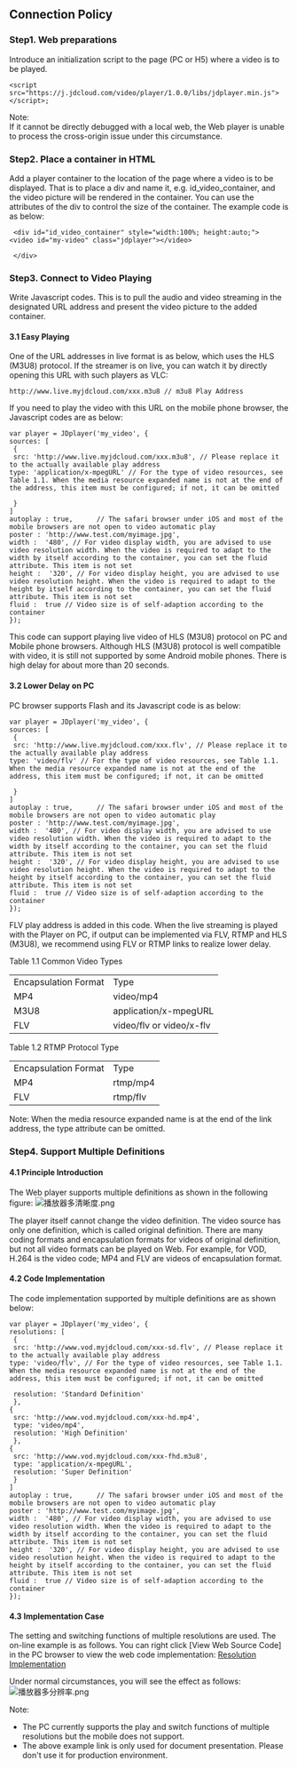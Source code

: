 ## Connection Policy
### Step1. Web preparations  
Introduce an initialization script to the page (PC or H5) where a video is to be played.
```
<script src="https://j.jdcloud.com/video/player/1.0.0/libs/jdplayer.min.js"></script>;
```
Note:  
If it cannot be directly debugged with a local web, the Web player is unable to process the cross-origin issue under this circumstance.

### Step2. Place a container in HTML
Add a player container to the location of the page where a video is to be displayed. That is to place a div and name it, e.g. id_video_container, and the video picture will be rendered in the container. You can use the attributes of the div to control the size of the container. The example code is as below:
```
 <div id="id_video_container" style="width:100%; height:auto;">
<video id="my-video" class="jdplayer"></video>

 </div> 
 ```
### Step3. Connect to Video Playing
Write Javascript codes. This is to pull the audio and video streaming in the designated URL address and present the video picture to the added container.
#### 3.1 Easy Playing
One of the URL addresses in live format is as below, which uses the HLS (M3U8) protocol. If the streamer is on live, you can watch it by directly opening this URL with such players as VLC:
```
http://www.live.myjdcloud.com/xxx.m3u8 // m3u8 Play Address
```

If you need to play the video with this URL on the mobile phone browser, the Javascript codes are as below:
```
var player = JDplayer('my_video', {
sources: [
 {
 src: 'http://www.live.myjdcloud.com/xxx.m3u8', // Please replace it to the actually available play address
type: 'application/x-mpegURL' // For the type of video resources, see Table 1.1. When the media resource expanded name is not at the end of the address, this item must be configured; if not, it can be omitted

 }
]
autoplay : true,      // The safari browser under iOS and most of the mobile browsers are not open to video automatic play
poster : 'http://www.test.com/myimage.jpg',
width :  '480', // For video display width, you are advised to use video resolution width. When the video is required to adapt to the width by itself according to the container, you can set the fluid attribute. This item is not set
height :  '320', // For video display height, you are advised to use video resolution height. When the video is required to adapt to the height by itself according to the container, you can set the fluid attribute. This item is not set
fluid :  true // Video size is of self-adaption according to the container
});
```

This code can support playing live video of HLS (M3U8) protocol on PC and Mobile phone browsers. Although HLS (M3U8) protocol is well compatible with video, it is still not supported by some Android mobile phones. There is high delay for about more than 20 seconds.

#### 3.2 Lower Delay on PC
PC browser supports Flash and its Javascript code is as below:
```
var player = JDplayer('my_video', {
sources: [
 {
 src: 'http://www.live.myjdcloud.com/xxx.flv', // Please replace it to the actually available play address
type: 'video/flv' // For the type of video resources, see Table 1.1. When the media resource expanded name is not at the end of the address, this item must be configured; if not, it can be omitted

 }
]
autoplay : true,      // The safari browser under iOS and most of the mobile browsers are not open to video automatic play
poster : 'http://www.test.com/myimage.jpg',
width :  '480', // For video display width, you are advised to use video resolution width. When the video is required to adapt to the width by itself according to the container, you can set the fluid attribute. This item is not set
height :  '320', // For video display height, you are advised to use video resolution height. When the video is required to adapt to the height by itself according to the container, you can set the fluid attribute. This item is not set
fluid :  true // Video size is of self-adaption according to the container
});
```

FLV play address is added in this code. When the live streaming is played with the Player on PC, if output can be implemented via FLV, RTMP and HLS (M3U8), we recommend using FLV or RTMP links to realize lower delay.

Table 1.1 Common Video Types
<table>
<tr>
    <td>Encapsulation Format</td>
    <td>Type</td>
</tr>
<tr>
    <td>MP4</td>
    <td>video/mp4</td>
</tr>
<tr>
    <td>M3U8</td>
    <td>application/x-mpegURL</td>
</tr>
<tr>
    <td>FLV</td>
    <td>video/flv or video/x-flv</td>
</tr>                
</table>

Table 1.2 RTMP Protocol Type
<table>
<tr>
    <td>Encapsulation Format</td>
    <td>Type</td>
</tr>
<tr>
    <td>MP4</td>
    <td>rtmp/mp4</td>
</tr>
<tr>
    <td>FLV</td>
    <td>rtmp/flv</td>
</tr>                
</table>
Note: When the media resource expanded name is at the end of the link address, the type attribute can be omitted.

### Step4. Support Multiple Definitions
#### 4.1 Principle Introduction
The Web player supports multiple definitions as shown in the following figure:
![播放器多清晰度.png](https://github.com/jdcloudcom/cn/blob/cn-Player-Service-SDK/image/Player-Service-SDK/web播放器1.png)

The player itself cannot change the video definition. The video source has only one definition, which is called original definition. There are many coding formats and encapsulation formats for videos of original definition, but not all video formats can be played on Web. For example, for VOD, H.264 is the video code; MP4 and FLV are videos of encapsulation format.

#### 4.2 Code Implementation
The code implementation supported by multiple definitions are as shown below:
```
var player = JDplayer('my_video', {
resolutions: [
 {
 src: 'http://www.vod.myjdcloud.com/xxx-sd.flv', // Please replace it to the actually available play address
type: 'video/flv', // For the type of video resources, see Table 1.1. When the media resource expanded name is not at the end of the address, this item must be configured; if not, it can be omitted

 resolution: 'Standard Definition'
 },
{
 src: 'http://www.vod.myjdcloud.com/xxx-hd.mp4', 
 type: 'video/mp4',  
 resolution: 'High Definition'
 },
{
 src: 'http://www.vod.myjdcloud.com/xxx-fhd.m3u8', 
 type: 'application/x-mpegURL',  
 resolution: 'Super Definition'
 }
]
autoplay : true,      // The safari browser under iOS and most of the mobile browsers are not open to video automatic play
poster : 'http://www.test.com/myimage.jpg',
width :  '480', // For video display width, you are advised to use video resolution width. When the video is required to adapt to the width by itself according to the container, you can set the fluid attribute. This item is not set
height :  '320', // For video display height, you are advised to use video resolution height. When the video is required to adapt to the height by itself according to the container, you can set the fluid attribute. This item is not set
fluid :  true // Video size is of self-adaption according to the container
});
```

#### 4.3 Implementation Case
The setting and switching functions of multiple resolutions are used. The on-line example is as follows. You can right click [View Web Source Code] in the PC browser to view the web code implementation: <a href="https://j.jdcloud.com/video/player/1.0.0/index.html">Resolution Implementation</a>

Under normal circumstances, you will see the effect as follows:
![播放器多分辨率.png](https://github.com/jdcloudcom/cn/blob/cn-Player-Service-SDK/image/Player-Service-SDK/web%E6%92%AD%E6%94%BE%E5%99%A82.png)

Note:
* The PC currently supports the play and switch functions of multiple resolutions but the mobile does not support.  
* The above example link is only used for document presentation. Please don't use it for production environment.
